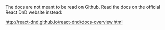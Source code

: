 The docs are not meant to be read on Github.
Read the docs on the official React DnD website instead:

http://react-dnd.github.io/react-dnd/docs-overview.html
